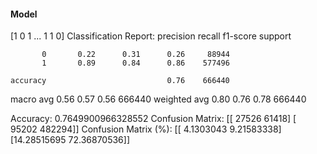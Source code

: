 #### Model
[1 0 1 ... 1 1 0]
Classification Report:
              precision    recall  f1-score   support

           0       0.22      0.31      0.26     88944
           1       0.89      0.84      0.86    577496

    accuracy                           0.76    666440
   macro avg       0.56      0.57      0.56    666440
weighted avg       0.80      0.76      0.78    666440

Accuracy: 0.7649900966328552
Confusion Matrix:
[[ 27526  61418]
 [ 95202 482294]]
Confusion Matrix (%):
[[ 4.1303043   9.21583338]
 [14.28515695 72.36870536]]
